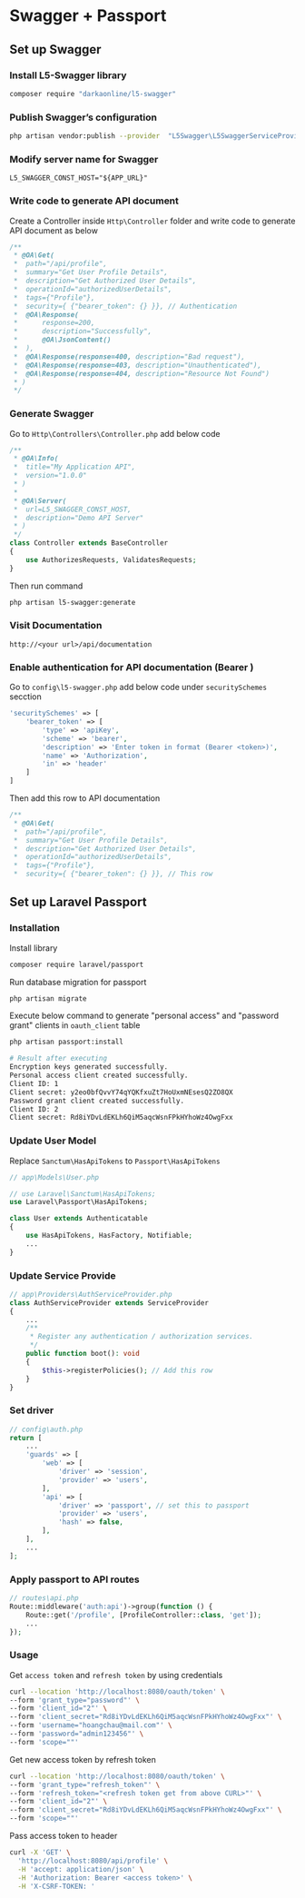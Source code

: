 # Swagger + Passport

## Set up Swagger

### Install L5-Swagger library
```sh
composer require "darkaonline/l5-swagger"
```

### Publish Swagger’s configuration
```sh
php artisan vendor:publish --provider  "L5Swagger\L5SwaggerServiceProvider"
```

### Modify server name for Swagger
```
L5_SWAGGER_CONST_HOST="${APP_URL}"
```

### Write code to generate API document
Create a Controller inside `Http\Controller` folder and write code to generate API document as below

```php
/**
 * @OA\Get(
 *  path="/api/profile",
 *  summary="Get User Profile Details",
 *  description="Get Authorized User Details",
 *  operationId="authorizedUserDetails",
 *  tags={"Profile"},
 *  security={ {"bearer_token": {} }}, // Authentication
 *  @OA\Response(
 *      response=200,
 *      description="Successfully",
 *      @OA\JsonContent()
 *  ),
 *  @OA\Response(response=400, description="Bad request"),
 *  @OA\Response(response=403, description="Unauthenticated"),
 *  @OA\Response(response=404, description="Resource Not Found")
 * )
 */
```

### Generate Swagger
Go to `Http\Controllers\Controller.php` add below code
```php
/**
 * @OA\Info(
 *  title="My Application API",
 *  version="1.0.0"
 * )
 * 
 * @OA\Server(
 *  url=L5_SWAGGER_CONST_HOST,
 *  description="Demo API Server"
 * )
 */
class Controller extends BaseController
{
    use AuthorizesRequests, ValidatesRequests;
}
```

Then run command
```sh
php artisan l5-swagger:generate
```

### Visit Documentation
```
http://<your url>/api/documentation
```

### Enable authentication for API documentation (Bearer <token>)
Go to `config\l5-swagger.php` add below code under `securitySchemes` secction
```php
'securitySchemes' => [
    'bearer_token' => [
        'type' => 'apiKey',
        'scheme' => 'bearer',
        'description' => 'Enter token in format (Bearer <token>)',
        'name' => 'Authorization',
        'in' => 'header'
    ]
]
```
Then add this row to API documentation
```php
/**
 * @OA\Get(
 *  path="/api/profile",
 *  summary="Get User Profile Details",
 *  description="Get Authorized User Details",
 *  operationId="authorizedUserDetails",
 *  tags={"Profile"},
 *  security={ {"bearer_token": {} }}, // This row
```

## Set up Laravel Passport 

### Installation
Install library
```sh
composer require laravel/passport
```

Run database migration for passport
```sh
php artisan migrate
```

Execute below command to generate "personal access" and "password grant" clients in `oauth_client` table
```sh
php artisan passport:install

# Result after executing
Encryption keys generated successfully.
Personal access client created successfully.
Client ID: 1
Client secret: y2eo0bfQvvY74qYQKfxuZt7HoUxmNEsesQ2ZO8QX
Password grant client created successfully.
Client ID: 2
Client secret: Rd8iYDvLdEKLh6QiM5aqcWsnFPkHYhoWz4OwgFxx
```

### Update User Model
Replace `Sanctum\HasApiTokens` to `Passport\HasApiTokens`

```php
// app\Models\User.php

// use Laravel\Sanctum\HasApiTokens;
use Laravel\Passport\HasApiTokens;

class User extends Authenticatable
{
    use HasApiTokens, HasFactory, Notifiable;
    ...
}
```
### Update Service Provide
```php
// app\Providers\AuthServiceProvider.php
class AuthServiceProvider extends ServiceProvider
{
    ...
    /**
     * Register any authentication / authorization services.
     */
    public function boot(): void
    {
        $this->registerPolicies(); // Add this row
    }
}
```

### Set driver
```php
// config\auth.php
return [
    ...
    'guards' => [
        'web' => [
            'driver' => 'session',
            'provider' => 'users',
        ],
        'api' => [
            'driver' => 'passport', // set this to passport
            'provider' => 'users',
            'hash' => false,
        ],
    ],
    ...
];
```

### Apply passport to API routes
```php 
// routes\api.php
Route::middleware('auth:api')->group(function () {
    Route::get('/profile', [ProfileController::class, 'get']);
    ...
});
```

### Usage
Get `access token` and `refresh token` by using credentials
```sh
curl --location 'http://localhost:8080/oauth/token' \
--form 'grant_type="password"' \
--form 'client_id="2"' \
--form 'client_secret="Rd8iYDvLdEKLh6QiM5aqcWsnFPkHYhoWz4OwgFxx"' \
--form 'username="hoangchau@mail.com"' \
--form 'password="admin123456"' \
--form 'scope=""'
```

Get new access token by refresh token
```sh
curl --location 'http://localhost:8080/oauth/token' \
--form 'grant_type="refresh_token"' \
--form 'refresh_token="<refresh token get from above CURL>"' \
--form 'client_id="2"' \
--form 'client_secret="Rd8iYDvLdEKLh6QiM5aqcWsnFPkHYhoWz4OwgFxx"' \
--form 'scope=""'
```

Pass access token to header
```sh
curl -X 'GET' \
  'http://localhost:8080/api/profile' \
  -H 'accept: application/json' \
  -H 'Authorization: Bearer <access token>' \
  -H 'X-CSRF-TOKEN: '
```

